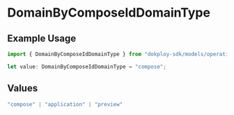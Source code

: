 # DomainByComposeIdDomainType

## Example Usage

```typescript
import { DomainByComposeIdDomainType } from "dokploy-sdk/models/operations";

let value: DomainByComposeIdDomainType = "compose";
```

## Values

```typescript
"compose" | "application" | "preview"
```
